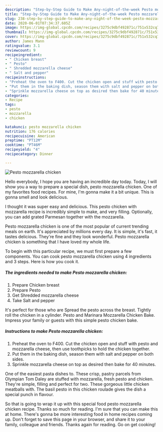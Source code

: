 ```yaml
---
description: "Step-by-Step Guide to Make Any-night-of-the-week Pesto mozzarella chicken"
title: "Step-by-Step Guide to Make Any-night-of-the-week Pesto mozzarella chicken"
slug: 238-step-by-step-guide-to-make-any-night-of-the-week-pesto-mozzarella-chicken
date: 2020-06-01T07:34:37.605Z
image: https://img-global.cpcdn.com/recipes/3275c9dbf492871c/751x532cq70/pesto-mozzarella-chicken-recipe-main-photo.jpg
thumbnail: https://img-global.cpcdn.com/recipes/3275c9dbf492871c/751x532cq70/pesto-mozzarella-chicken-recipe-main-photo.jpg
cover: https://img-global.cpcdn.com/recipes/3275c9dbf492871c/751x532cq70/pesto-mozzarella-chicken-recipe-main-photo.jpg
author: James Mann
ratingvalue: 3.1
reviewcount: 9
recipeingredient:
- " Chicken breast"
- " Pesto"
- " Shredded mozzarella cheese"
- " Salt and pepper"
recipeinstructions:
- "Preheat the oven to F400. Cut the chicken open and stuff with pesto and mozzarella cheese, then use toothpicks to hold the chicken together."
- "Put them in the baking dish, season them with salt and pepper on both sides."
- "Sprinkle mozzarella cheese on top as desired then bake for 40 minutes."
categories:
- Recipe
tags:
- pesto
- mozzarella
- chicken

katakunci: pesto mozzarella chicken 
nutrition: 176 calories
recipecuisine: American
preptime: "PT12M"
cooktime: "PT46M"
recipeyield: "4"
recipecategory: Dinner

---
```



![Pesto mozzarella chicken](https://img-global.cpcdn.com/recipes/3275c9dbf492871c/751x532cq70/pesto-mozzarella-chicken-recipe-main-photo.jpg)

Hello everybody, I hope you are having an incredible day today. Today, I will show you a way to prepare a special dish, pesto mozzarella chicken. One of my favorites food recipes. For mine, I'm gonna make it a bit unique. This is gonna smell and look delicious.

I thought it was super easy and delicious. This pesto chicken with mozzarella recipe is incredibly simple to make, and very filling. Optionally, you can add grated Parmesan together with the mozzarella.

Pesto mozzarella chicken is one of the most popular of current trending meals on earth. It's appreciated by millions every day. It is simple, it's fast, it tastes delicious. They're fine and they look wonderful. Pesto mozzarella chicken is something that I have loved my whole life.


To begin with this particular recipe, we must first prepare a few components. You can cook pesto mozzarella chicken using 4 ingredients and 3 steps. Here is how you cook it.

<!--inarticleads1-->

##### The ingredients needed to make Pesto mozzarella chicken:

1. Prepare  Chicken breast
1. Prepare  Pesto
1. Get  Shredded mozzarella cheese
1. Take  Salt and pepper


It&#39;s perfect for those who are Spread the pesto across the breast. Tightly roll the chicken in a cylinder. Pesto and Marinara Mozzarella Chicken Bake. Impress your family or guests with this simple pesto chicken bake. 

<!--inarticleads2-->

##### Instructions to make Pesto mozzarella chicken:

1. Preheat the oven to F400. Cut the chicken open and stuff with pesto and mozzarella cheese, then use toothpicks to hold the chicken together.
1. Put them in the baking dish, season them with salt and pepper on both sides.
1. Sprinkle mozzarella cheese on top as desired then bake for 40 minutes.


One of the easiest pasta dishes to. These crisp, pastry parcels from Olympian Tom Daley are stuffed with mozzarella, fresh pesto and chicken. They&#39;re simple, filling and perfect for two. These gorgeous little chicken meatballs with. The basil pesto in this chicken roulade gives the dish a special punch in flavour. 

So that is going to wrap it up with this special food pesto mozzarella chicken recipe. Thanks so much for reading. I'm sure that you can make this at home. There's gonna be more interesting food in home recipes coming up. Don't forget to save this page in your browser, and share it to your family, colleague and friends. Thanks again for reading. Go on get cooking!
